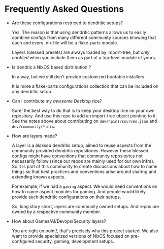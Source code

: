 # Frequently Asked Questions

- Are these configurations restriced to dendritic setups?

  Yes. The reason is that using dendritic patterns allows
  us to easily combine configs from many different community sources
  knowing that each and every .nix file will be a flake-parts module.

  Layers (blessed presets) are always loaded by import-tree,
  but _only enabled_ when you include them as part of a top-level module of yours.

- Is dendrix a NixOS based distribution ?

  In a way, but we still don't provide customized bootable installers.

  It is more a flake-parts configurations collection that can be included
  on any dendritic setup.

- Can I contribute my _awesome Desktop_ rice?

  Sure! the best way to do that is to keep your desktop rice on your own repository.
  And use this repo to add an import-tree object pointing to it. See the notes above
  about contributing on `dev/npins/sources.json` and `dev/community/*.nix`.

- How are layers made?

  A layer is a _blessed_ dendritic setup, aimed to reuse aspects from the community
  provided dendritic repositories. However these blessed configs might have conventions
  that community repositories not necessarily follow (since our repos are mainly used
  for our own infra). So it is part of this community to create discussions about how
  to name things so that best practices and conventions arise around sharing and
  extending known aspects.

  For example, if we had a `gaming` aspect. We would need conventions on how to name
  aspect modules for gaming. And people would likely provide such dendritic configurations
  on their setups.

  So, long story short, layers are community owned setups. And repos are owned by
  a respective community member.

- How about Games/AI/Devops/Security layers?

  You are right on point!, that's precisely why this project started. We also
  want to provide specialized versions of NixOS focused on pre-configured security, gaming,
  development setups.
